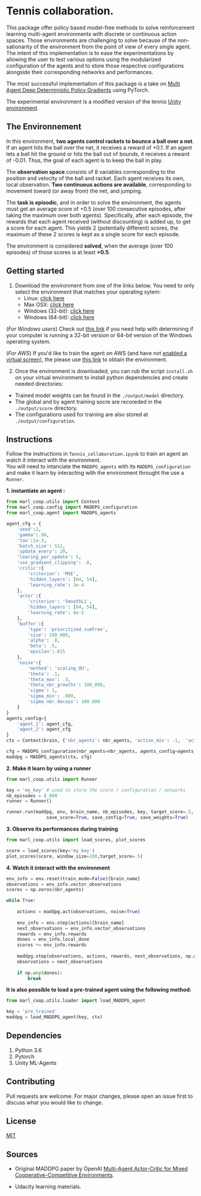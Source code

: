 # Tennis collaboration.

This package offer policy based model-free methods to solve reinforcement learning  multi-agent environments with discrete or continuous action spaces.
Those environments are challenging to solve because of the non-sationarity of the environment from the point of view of every single agent.  
The intent of this implementation is to ease the experimentations by allowing the user to test various options using the modularized configuration of the agents and to store those respective configurations alongside their corresponding networks and performances.

The most successful implementation of this package is a take on [Multi Agent Deep Deterministic Policy Gradients](https://arxiv.org/abs/1706.02275) using PyTorch.

The experimental environment is a modified version of the tennis [Unity environment](https://github.com/Unity-Technologies/ml-agents/blob/main/docs/Learning-Environment-Examples.md#tennis).

## The Environnement

In this environment, **two agents control rackets to bounce a ball over a net**. If an agent hits the ball over the net, it receives a reward of +0.1. If an agent lets a ball hit the ground or hits the ball out of bounds, it receives a reward of -0.01. Thus, the goal of each agent is to keep the ball in play.

The **observation space** consists of 8 variables corresponding to the position and velocity of the ball and racket. Each agent receives its own, local observation. **Two continuous actions are available**, corresponding to movement toward (or away from) the net, and jumping.

The **task is episodic**, and in order to solve the environment, the agents must get an average score of +0.5 (over 100 consecutive episodes, after taking the maximum over both agents). Specifically, after each episode, the rewards that each agent received (without discounting) is added up, to get a score for each agent. This yields 2 (potentially different) scores, the maximum of these 2 scores is kept as a single score for each episode.

The environment is considered **solved**, when the average (over 100 episodes) of those scores is at least **+0.5**.

## Getting started

1. Download the environment from one of the links below. You need to only select the environment that matches your operating sytem: 
   - Linux: [click here](https://s3-us-west-1.amazonaws.com/udacity-drlnd/P3/Tennis/Tennis_Linux.zip)
   - Max OSX: [click here](https://s3-us-west-1.amazonaws.com/udacity-drlnd/P3/Tennis/Tennis.app.zip)
   - Windows (32-bit): [click here](https://s3-us-west-1.amazonaws.com/udacity-drlnd/P3/Tennis/Tennis_Windows_x86.zip)
   - Windows (64-bit): [click here](https://s3-us-west-1.amazonaws.com/udacity-drlnd/P3/Tennis/Tennis_Windows_x86_64.zip)
    
 (*For Windows users*) Check out [this link](https://support.microsoft.com/en-us/help/827218/how-to-determine-whether-a-computer-is-running-a-32-bit-version-or-64) if you need help with determining if your computer is running a 32-bit version or 64-bit version of the Windows operating system.
 
 (*For AWS*) If you'd like to train the agent on AWS (and have not [enabled a virtual screen](https://github.com/Unity-Technologies/ml-agents/blob/master/docs/Training-on-Amazon-Web-Service.md)), the please use [this link](https://s3-us-west-1.amazonaws.com/udacity-drlnd/P1/Banana/Banana_Linux_NoVis.zip) to obtain the environment.

2. Once the environment is downloaded, you can rub the script `install.sh` on your virtual environment to install python dependencies and create needed directories:
- Trained model weights can be found in the `./output/model` directory.
- The global and by agent training socre are recoreded in the `./output/score` directory.
- The configurations used for training are also stored at `./output/configuration`.

## Instructions

Follow the instructions in `Tennis_collaboration.ipynb` to train an agent an watch it interact with the environment.  
You will need to intanciate the `MADDPG_agents` with its `MADDPG_configuration` and make it learn by interacting with the environment throught the use a `Runner`.

**1. instantiate an agent :**

```python
from marl_coop.utils import Context
from marl_coop.config import MADDPG_configuration
from marl_coop.agent import MADDPG_agents

agent_cfg = {
    'seed':2,
    'gamma':.98,
    'tau':1e-3,
    'batch_size': 512,
    'update_every': 20,
    'learing_per_update': 5,
    'use_gradient_clipping': .8,
    'critic':{
        'criterion': 'MSE',
        'hidden_layers': [64, 54],
        'learning_rate': 3e-4
    },
    'actor':{
        'criterion': 'SmoothL1',
        'hidden_layers': [64, 54],
        'learning_rate': 8e-5
    },
    'buffer':{
        'type': 'prioritized_sumTree',
        'size': 100_000,
        'alpha': .8,
        'beta': .5,
        'epsilon':.015        
    },
    'noise':{
        'method': 'scaling_OU',
        'theta': .1,
        'theta_max': .3,
        'theta_nbr_growths': 100_000,
        'sigma': 1,
        'sigma_min': .009,
        'sigma_nbr_decays': 100_000
    }
}
agents_config={
    'agent_1': agent_cfg,
    'agent_2': agent_cfg
}
ctx = Context(brain, {'nbr_agents': nbr_agents, 'action_min': -1,  'action_max': 1})

cfg = MADDPG_configuration(nbr_agents=nbr_agents, agents_config=agents_config)
maddpg = MADDPG_agents(ctx, cfg)
```

**2. Make it learn by using a runner**

```python
from marl_coop.utils import Runner

key = 'my_key' # used to store the score / configuration / networks
nb_episodes = 8_000
runner = Runner()

runner.run(maddpg, env, brain_name, nb_episodes, key, target_score=.5,
               save_score=True, save_config=True, save_weights=True)
```

**3. Observe its performances during training**

```python
from marl_coop.utils import load_scores, plot_scores

score = load_scores(key='my_key')
plot_scores(score, window_size=100,target_score=.5)
```

**4. Watch it interact with the environment**

```python
env_info = env.reset(train_mode=False)[brain_name]    
observations = env_info.vector_observations           
scores = np.zeros(nbr_agents)                         

while True:
    
    actions = maddpg.act(observations, noise=True)
    
    env_info = env.step(actions)[brain_name]        
    next_observations = env_info.vector_observations
    rewards = env_info.rewards                      
    dones = env_info.local_done                     
    scores += env_info.rewards                      
    
    maddpg.step(observations, actions, rewards, next_observations, np.array(dones).reshape(-1,1))
    observations = next_observations                
    
    if np.any(dones):                               
        break
```

**It is also possible to load a pre-trained agent using the following method:**

```python
from marl_coop.utils.loader import load_MADDPG_agent

key = 'pre_trained'
maddpg = load_MADDPG_agent(key, ctx)
```

## Dependencies
1. Python 3.6
2. Pytorch
3. Unity ML-Agents

## Contributing

Pull requests are welcome. For major changes, please open an issue first to discuss what you would like to change.

## License
[MIT](https://choosealicense.com/licenses/mit/)

## Sources

- Original MADDPG paper by OpenAI [Multi-Agent Actor-Critic for Mixed Cooperative-Competitive Environments](https://arxiv.org/pdf/1706.02275.pdf).

- Udacity learning materials.